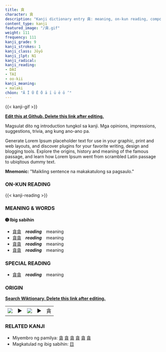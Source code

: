 ```yaml
---
title: 貪
character: 貪
description: "Kanji dictionary entry 貪: meaning, on-kun reading, compounds, origin, related kanji"
content_type: kanji
featured_image: "/貪.gif"
weight: 111
frequency: 111
kanji_grade: 9
kanji_strokes: 1
kanji_class: Jōyō
kanji_jlpt: N1
kanji_radical: 
kanji_reading: 
- DAI
- TAI
- oo-kii
kanji_meaning:
- malaki
chōon: "Ā Ī Ū Ē Ō ā ī ū ē ō ’"
---
```

[//]: # (Don't edit the line below. Kanji animated GIF code is automatically generated.)
{{< kanji-gif >}}

[//]: # (Edit below this line.)

**[Edit this at Github. Delete this link after editing.](https://github.com/tim0g/tim/tree/main/content/kanji/貪/index.md)**

Magsulat dito ng introduction tungkol sa kanji. Mga opinions, impressions, suggestions, trivia, ang kung ano-ano pa.

Generate Lorem Ipsum placeholder text for use in your graphic, print and web layouts, and discover plugins for your favorite writing, design and blogging tools. Explore the origins, history and meaning of the famous passage, and learn how Lorem Ipsum went from scrambled Latin passage to ubiqitous dummy text.
 
**Mnemonic:** "Maikling sentence na makakatulong sa pagsaulo."

### ON-KUN READING

[//]: # (Don't edit the line below. ON-KUN READING code is automatically generated.)
{{< kanji-reading >}}

### MEANING & WORDS

#### ➊ **Ibig sabihin**
  - [貪](../貪)[貪](../貪)　***reading***　meaning
  - [貪](../貪)[貪](../貪)　***reading***　meaning
  - [貪](../貪)[貪](../貪)　***reading***　meaning
  - [貪](../貪)[貪](../貪)　***reading***　meaning

### SPECIAL READING
  - [貪](../貪)[貪](../貪)　***reading***　meaning

### ORIGIN

**[Search Wiktionary. Delete this link after editing.](https://wiktionary.org/wiki/貪)**
<table class="kanji-table"><tr><td>
<img src="60px-貪-bronze.svg.png">
</td><td>▶</td><td>
<img src="60px-貪-oracle.svg.png">
</td><td>▶</td>
<td class="kanji-origin">貪</td>
</tr></table>

### RELATED KANJI
- Miyembro ng pamilya: [貪](../貪) [貪](../貪) [貪](../貪) [貪](../貪) [貪](../貪) [貪](../貪)
- Magkatulad ng ibig sabihin: [日](../日)

